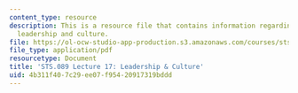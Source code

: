 ```yaml
---
content_type: resource
description: This is a resource file that contains information regarding lecture 17
  leadership and culture.
file: https://ol-ocw-studio-app-production.s3.amazonaws.com/courses/sts-089-technology-and-innovation-in-africa-fall-2014/4b311f407c29ee07f95420917319bddd_MITSTS_089F14_Lecture17.pdf
file_type: application/pdf
resourcetype: Document
title: 'STS.089 Lecture 17: Leadership & Culture'
uid: 4b311f40-7c29-ee07-f954-20917319bddd
---
```

